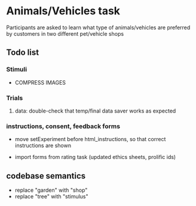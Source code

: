 # Animals/Vehicles task

Participants are asked to learn what type of animals/vehicles are preferred by customers in two different pet/vehicle shops


## Todo list

### Stimuli
<!-- - update file load routines (flow load js...) -->
- COMPRESS IMAGES
### Trials

1. data: double-check that temp/final data saver works as expected


### instructions, consent, feedback forms
<!-- - write cover story: own pet shops / vehicle shops -->
<!-- - update block-specific instructions (expt_parameters.js) -->
- move setExperiment before html_instructions, so that correct instructions are shown
<!-- - feedback forms: north/south -> orange/blue -->

- import forms from rating task (updated ethics sheets, prolific ids)

## codebase semantics
- replace "garden" with "shop"
- replace "tree" with "stimulus"